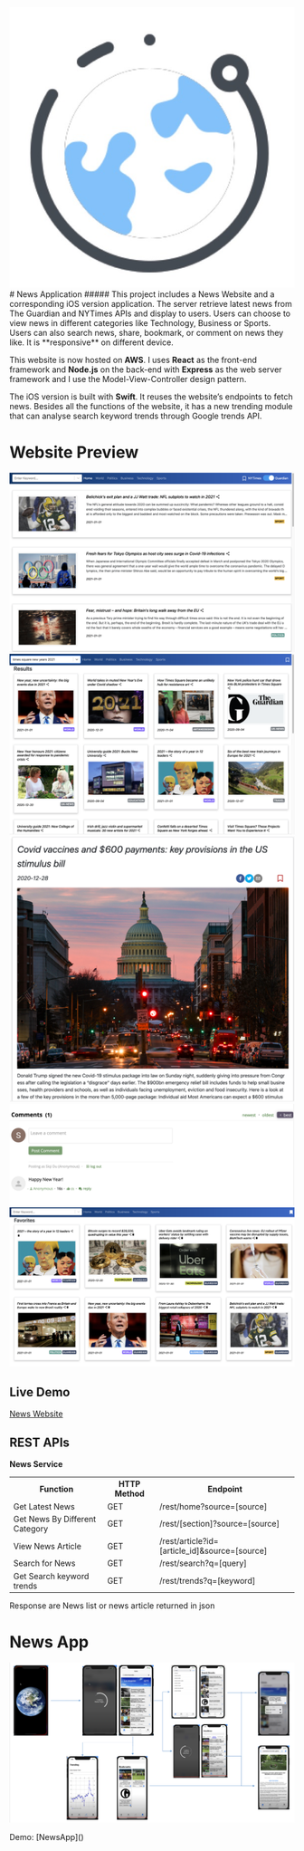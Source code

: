 <img src="https://github.com/DUSiqi/News/blob/main/imgs/logo.jpg" />
# News Application
##### This project includes a News Website and a corresponding iOS version application. 
The server retrieve latest news from The Guardian and NYTimes APIs and display to users. Users can choose to view news in different categories like Technology, Business or Sports. Users can also search news, share, bookmark, or comment on news they like. It is **responsive** on different device.

This website is now hosted on **AWS**. I uses **React** as the front-end framework and **Node.js** on the back-end with **Express** as the web server framework and I use the Model-View-Controller design pattern.


The iOS version is built with **Swift**. It reuses the website’s endpoints to fetch news. Besides all the functions of the website, it has a new trending module that can analyse search keyword trends through Google trends API.


Website Preview
=================
![HomePage](https://github.com/DUSiqi/News/blob/main/imgs/home.png)
![searchPage](https://github.com/DUSiqi/News/blob/main/imgs/search.png)
![articlePage](https://github.com/DUSiqi/News/blob/main/imgs/detailed.png)
![comments](https://github.com/DUSiqi/News/blob/main/imgs/comments.png)
![favoritePage](https://github.com/DUSiqi/News/blob/main/imgs/favorites.png)

Live Demo
-----------------
[News Website](http://ec2-54-146-190-253.compute-1.amazonaws.com:3000/)

REST APIs
-----------------
**News Service**

<table>
    <tr>
        <th>Function</th>
        <th>HTTP Method</th>
        <th>Endpoint</th>
    </tr>
    <tr>
        <td>Get Latest News</td>
        <td>GET</td>
        <td>/rest/home?source=[source]</td>
    </tr>
    <tr>
        <td>Get News By Different Category</td>
        <td>GET</td>
        <td>/rest/[section]?source=[source]</td>
    </tr>
    <tr>
        <td>View News Article</td>
        <td>GET</td>
        <td>/rest/article?id=[article_id]&source=[source]</td>
    </tr>
    <tr>
        <td>Search for News</td>
        <td>GET</td>
        <td>/rest/search?q=[query]</td>
    </tr>
    <tr>
        <td>Get Search keyword trends</td>
        <td>GET</td>
        <td>/rest/trends?q=[keyword]</td>
    </tr>
</table>

Response are News list or news article returned in json


News App
=================
![AppArc](https://github.com/DUSiqi/News/blob/main/imgs/app_archi.png)
<p>Demo: [NewsApp]()</p>
 


